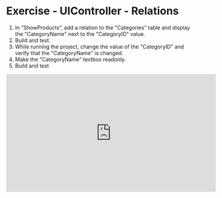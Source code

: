 ﻿# Exercise - UIController - Relations


1.	In “ShowProducts”, add a relation to the "Categories" table and display the "CategoryName" next to the "CategoryID" value.
2.	Build and test.
3.	While running the project, change the value of the "CategoryID" and verify that the "CategoryName" is changed.
4.	Make the "CategoryName" textbox readonly.
5.	Build and test


<iframe width="560" height="315" src="https://www.youtube.com/embed/XJe4IZePjAg?list=PL1DEQjXG2xnKwhPzEwuvVkEL7a_D9-pkL" frameborder="0" allowfullscreen></iframe>
